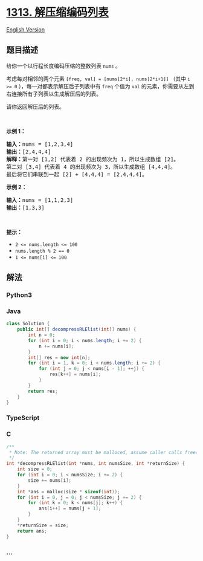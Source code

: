 # [1313. 解压缩编码列表](https://leetcode.cn/problems/decompress-run-length-encoded-list)

[English Version](/solution/1300-1399/1313.Decompress%20Run-Length%20Encoded%20List/README_EN.md)

## 题目描述

<!-- 这里写题目描述 -->

<p>给你一个以行程长度编码压缩的整数列表 <code>nums</code> 。</p>

<p>考虑每对相邻的两个元素 <code>[freq, val] = [nums[2*i], nums[2*i+1]]</code> （其中 <code>i >= 0</code> ），每一对都表示解压后子列表中有 <code>freq</code> 个值为 <code>val</code> 的元素，你需要从左到右连接所有子列表以生成解压后的列表。</p>

<p>请你返回解压后的列表。</p>

<p> </p>

<p><strong>示例 1：</strong></p>

<pre>
<strong>输入：</strong>nums = [1,2,3,4]
<strong>输出：</strong>[2,4,4,4]
<strong>解释：</strong>第一对 [1,2] 代表着 2 的出现频次为 1，所以生成数组 [2]。
第二对 [3,4] 代表着 4 的出现频次为 3，所以生成数组 [4,4,4]。
最后将它们串联到一起 [2] + [4,4,4] = [2,4,4,4]。</pre>

<p><strong>示例 2：</strong></p>

<pre>
<strong>输入：</strong>nums = [1,1,2,3]
<strong>输出：</strong>[1,3,3]
</pre>

<p> </p>

<p><strong>提示：</strong></p>

<ul>
	<li><code>2 <= nums.length <= 100</code></li>
	<li><code>nums.length % 2 == 0</code></li>
	<li><code>1 <= nums[i] <= 100</code></li>
</ul>

## 解法

<!-- 这里可写通用的实现逻辑 -->

<!-- tabs:start -->

### **Python3**

<!-- 这里可写当前语言的特殊实现逻辑 -->



### **Java**

<!-- 这里可写当前语言的特殊实现逻辑 -->

```java
class Solution {
    public int[] decompressRLElist(int[] nums) {
        int n = 0;
        for (int i = 0; i < nums.length; i += 2) {
            n += nums[i];
        }
        int[] res = new int[n];
        for (int i = 1, k = 0; i < nums.length; i += 2) {
            for (int j = 0; j < nums[i - 1]; ++j) {
                res[k++] = nums[i];
            }
        }
        return res;
    }
}
```









### **TypeScript**







### **C**

```c
/**
 * Note: The returned array must be malloced, assume caller calls free().
 */
int *decompressRLElist(int *nums, int numsSize, int *returnSize) {
    int size = 0;
    for (int i = 0; i < numsSize; i += 2) {
        size += nums[i];
    }
    int *ans = malloc(size * sizeof(int));
    for (int i = 0, j = 0; j < numsSize; j += 2) {
        for (int k = 0; k < nums[j]; k++) {
            ans[i++] = nums[j + 1];
        }
    }
    *returnSize = size;
    return ans;
}
```

### **...**

```

```


